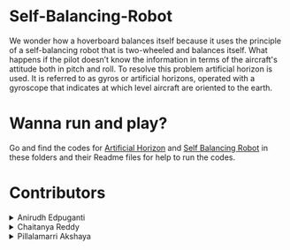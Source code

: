 # Self-Balancing-Robot

We wonder how a hoverboard balances itself because it uses the principle of a self-balancing robot that is two-wheeled and balances itself.
What happens if the pilot doesn’t know the information in terms of the aircraft's attitude both in pitch and roll.
To resolve this problem artificial horizon is used.
It is referred to as gyros or artificial horizons, operated with a gyroscope that indicates at which level aircraft are oriented to the earth.

# Wanna run and play?
Go and find the codes for [Artificial Horizon](Artificial%20Horizon) and [Self Balancing Robot](Self%20Balancing%20Robot) in these folders and their Readme files for help to run the codes.


# Contributors
<details>
<summary> Anirudh Edpuganti</summary>

 * <a href="https://github.com/ANIRUDH-333">Github</a>
  
 * <a href="https://www.facebook.com/anirudhedpuganti/">Facebook</a> 

 * <a href="https://www.instagram.com/anirudhedpuganti/">Instagram</a>
  
 * <a href="https://www.linkedin.com/in/edpuganti-anirudh-4755b2205/">Linkedin</a>




</details>
<details>
<summary>Chaitanya Reddy</summary>

 * <a href="https://github.com/Chaitanyareddy0702">Github</a>
  
 * <a href="https://www.facebook.com/Rock-Chaitanya-Reddy/">Facebook</a> 

 * <a href="https://www.instagram.com/__chaitanya.reddy__/">Instagram</a>
  
 * <a href="https://www.linkedin.com/in/chaitanya-reddy-0702/">Linkedin</a>  
  
 </details>
  
 <details>
<summary>Pillalamarri Akshaya</summary>

  * <a href="https://github.com/akshayapillalamarri213">Github</a>
  
 * <a href="https://www.facebook.com/profile.php?id=100078653888220">Facebook</a> 

 * <a href="https://www.instagram.com/akshaya.216/?hl=en">Instagram</a>
  
 * <a href="https://www.linkedin.com/in/akshaya-pillalamarri-b990b419b/">Linkedin</a>  
  
 </details>

